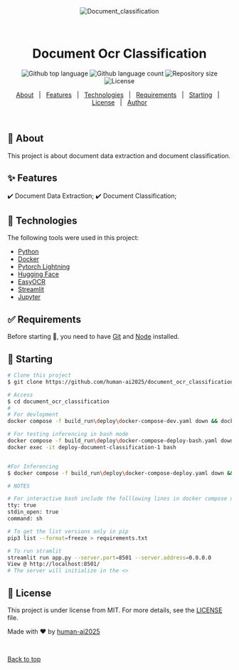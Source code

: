 <div align="center" id="top"> 
  <img src="https://github.com/human-ai2025/document_ocr_classification/blob/main/img/bdad83da09760e40dc4c353c627df6678d58209c6479c169270daf2d.jpg" alt="Document_classification" />

  &#xa0;

  <!-- <a href="https://document_classification.netlify.app">Demo</a> -->
</div>

<h1 align="center">Document Ocr Classification</h1>

<p align="center">
  <img alt="Github top language" src="https://img.shields.io/github/languages/top/human-ai2025/document_ocr_classification?color=56BEB8">

  <img alt="Github language count" src="https://img.shields.io/github/languages/count/human-ai2025/document_ocr_classification?color=56BEB8">

  <img alt="Repository size" src="https://img.shields.io/github/repo-size/human-ai2025/document_ocr_classification?color=56BEB8">

  <img alt="License" src="https://img.shields.io/github/license/human-ai2025/document_ocr_classification?color=56BEB8">


</p>

<!-- Status -->

<!-- <h4 align="center"> 
	🚧  Document_classification 🚀 Under construction...  🚧
</h4> 

<hr> -->

<p align="center">
  <a href="#dart-about">About</a> &#xa0; | &#xa0; 
  <a href="#sparkles-features">Features</a> &#xa0; | &#xa0;
  <a href="#rocket-technologies">Technologies</a> &#xa0; | &#xa0;
  <a href="#white_check_mark-requirements">Requirements</a> &#xa0; | &#xa0;
  <a href="#checkered_flag-starting">Starting</a> &#xa0; | &#xa0;
  <a href="#memo-license">License</a> &#xa0; | &#xa0;
  <a href="https://github.com/human-ai2025" target="_blank">Author</a>
</p>

<br>

## :dart: About ##

This project is about document data extraction and document classification. 

## :sparkles: Features ##

:heavy_check_mark: Document Data Extraction;
:heavy_check_mark: Document Classification;

## :rocket: Technologies ##

The following tools were used in this project:

- [Python]()
- [Docker]()
- [Pytorch Lightning]()
- [Hugging Face]()
- [EasyOCR]()
- [Streamlit]()
- [Jupyter]()

## :white_check_mark: Requirements ##

Before starting :checkered_flag:, you need to have [Git](https://git-scm.com) and [Node](https://nodejs.org/en/) installed.

## :checkered_flag: Starting ##

```bash
# Clone this project
$ git clone https://github.com/human-ai2025/document_ocr_classification

# Access
$ cd document_ocr_classification
#
# For devlopment 
docker compose -f build_run\deploy\docker-compose-dev.yaml down && docker build -f dev.Dockerfile -t pytorch_doc_ocr_classification_deploy:latest . && docker compose -f build_run\deploy\docker-compose-dev.yaml up

# For testing inferencing in bash mode
docker compose -f build_run\deploy\docker-compose-deploy-bash.yaml down && docker build -f deploy.Dockerfile -t pytorch_doc_ocr_classification_deploy:latest . && docker compose -f build_run\deploy\docker-compose-deploy-bash.yaml up -d
docker exec -it deploy-document-classification-1 bash


#For Inferencing
$ docker compose -f build_run\deploy\docker-compose-deploy.yaml down && docker build -f deploy.Dockerfile -t pytorch_doc_ocr_classification_deploy:latest . && docker compose -f build_run\deploy\docker-compose-deploy.yaml up

# NOTES

# For interactive bash include the folllowing lines in docker compose under your service 
tty: true
stdin_open: true
command: sh

# To get the list versions only in pip 
pip3 list --format=freeze > requirements.txt

# To run stramlit 
streamlit run app.py --server.port=8501 --server.address=0.0.0.0
View @ http://localhost:8501/
# The server will initialize in the <>
```

## :memo: License ##

This project is under license from MIT. For more details, see the [LICENSE](LICENSE.md) file.


Made with :heart: by <a href="https://github.com/human-ai2025" target="_blank">human-ai2025</a>

&#xa0;

<a href="#top">Back to top</a>
